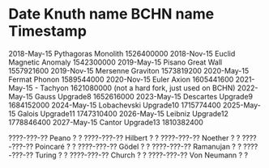 Date            Knuth name          BCHN name            Timestamp
==================================================================
2018-May-15     Pythagoras          Monolith            1526400000
2018-Nov-15     Euclid              Magnetic Anomaly    1542300000
2019-May-15     Pisano              Great Wall          1557921600
2019-Nov-15     Mersenne            Graviton            1573819200
2020-May-15     Fermat              Phonon              1589544000
2020-Nov-15     Euler               Axion               1605441600
2021-May-15     -                   Tachyon             1621080000 (not a hard fork, just used on BCHN)
2022-May-15     Gauss               Upgrade8            1652616000
2023-May-15     Descartes           Upgrade9            1684152000
2024-May-15     Lobachevski         Upgrade10           1715774400
2025-May-15     Galois              Upgrade11           1747310400
2026-May-15     Leibniz             Upgrade12           1778846400
2027-May-15     Cantor              Upgrade13           1810382400

????-???-??     Peano               ?                            ?
????-???-??     Hilbert             ?                            ?
????-???-??     Noether             ?                            ?
????-???-??     Poincaré            ?                            ?
????-???-??     Gödel               ?                            ?
????-???-??     Ramanujan           ?                            ?
????-???-??     Turing              ?                            ?
????-???-??     Church              ?                            ?
????-???-??     Von Neumann         ?                            ?
